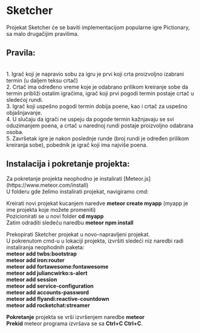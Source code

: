<h1>Sketcher</h1>

Projekat Sketcher će se baviti implementacijom popularne igre Pictionary, sa malo drugačijim pravilima.
<h2>Pravila:</h2> </br>
1. Igrač koji je napravio sobu za igru je prvi koji crta proizvoljno izabrani termin (u daljem teksu crtač)</br>
2. Crtač ima određeno vreme koje je odabrano prilikom kreiranje sobe da termin približi ostalim igračima, igrač koji prvi pogodi termin postaje crtač u sledećoj rundi.</br>
3. Igrač koji uspešno pogodi termin dobija poene, kao i crtač za uspešno objašnjavanje.</br>
4. U slučaju da igrači ne uspeju da pogode termin kažnjavaju se svi oduzimanjem poena, a crtač u narednoj rundi postaje proizvoljno odabrana osoba.</br>
5. Završetak igre je nakon poslednje runde (broj rundi je određen prilikom kreiranja sobe), pobednik je igrač koji ima najviše poena.</br>


<h2>Instalacija i pokretanje projekta:</h2>
Za pokretanje projekta neophodno je instalirati [Meteor.js](https://www.meteor.com/install)<br/>
U folderu gde želimo instalirati projekat, navigiramo cmd:<br/>

Kreirati novi projekat kucanjem naredve <b>meteor create myapp</b> (myapp je ime projekta koje možete promeniti)<br/>
Pozicionirati se u novi folder <b>cd myapp</b><br/>
Zatim odraditi sledeću naredbu <b>meteor npm install</b><br/>

Prekopirati Sketcher projekat u novo-napravljeni projekat.<br/>
U pokrenutom cmd-u u lokaciji projekta, izvršiti sledeći niz naredbi radi instaliranja neophodnih paketa:<br/>
<b>meteor add twbs:bootstrap<br/>
meteor add iron:router<br/>
meteor add fortawesome:fontawesome<br/>
meteor add juliancwirko:s-alert<br/>
meteor add session<br/>
meteor add service-configuration<br/>
meteor add accounts-password<br/>
meteor add flyandi:reactive-countdown<br/>
meteor add rocketchat:streamer<br/></b>


<b>Pokretanje</b> projekta se vrši izvršenjem naredbe <b>meteor</b><br/>
<b>Prekid</b> meteor programa izvršava se sa <b>Ctrl+C Ctrl+C</b>.
